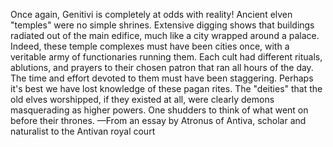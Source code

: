 Once again, Genitivi is completely at odds with reality! Ancient elven "temples" were no simple shrines. Extensive digging shows that buildings radiated out of the main edifice, much like a city wrapped around a palace. Indeed, these temple complexes must have been cities once, with a veritable army of functionaries running them. Each cult had different rituals, ablutions, and prayers to their chosen patron that ran all hours of the day. The time and effort devoted to them must have been staggering.
Perhaps it's best we have lost knowledge of these pagan rites. The "deities" that the old elves worshipped, if they existed at all, were clearly demons masquerading as higher powers. One shudders to think of what went on before their thrones.
—From an essay by Atronus of Antiva, scholar and naturalist to the Antivan royal court